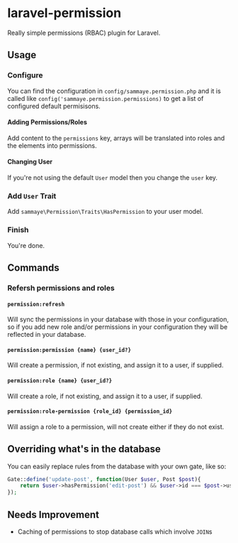 # laravel-permission
Really simple permissions (RBAC) plugin for Laravel.

## Usage

### Configure

You can find the configuration in `config/sammaye.permission.php` and it is called like `config('sammaye.permission.permissions)` to get a list of configured default permisisons.

#### Adding Permissions/Roles

Add content to the `permissions` key, arrays will be translated into roles and the elements into permissions.

#### Changing User

If you're not using the default `User` model then you change the `user` key.

### Add `User` Trait

Add `sammaye\Permission\Traits\HasPermission` to your user model.

### Finish

You're done.

## Commands

### Refersh permissions and roles

#### `permission:refresh` 

Will sync the permissions in your database with those in your configuration, so if you add new role and/or permissions in your configuration they will be reflected in your database.

#### `permission:permission {name} {user_id?}`

Will create a permission, if not existing, and assign it to a user, if supplied.

#### `permission:role {name} {user_id?}`

Will create a role, if not existing, and assign it to a user, if supplied.

#### `permission:role-permission {role_id} {permission_id}`

Will assign a role to a permission, will not create either if they do not exist.

## Overriding what's in the database

You can easily replace rules from the database with your own gate, like so:

```php
Gate::define('update-post', function(User $user, Post $post){
    return $user->hasPermission('edit-post') && $user->id === $post->user_id;
});
```

## Needs Improvement

- Caching of permissions to stop database calls which involve `JOIN`s
